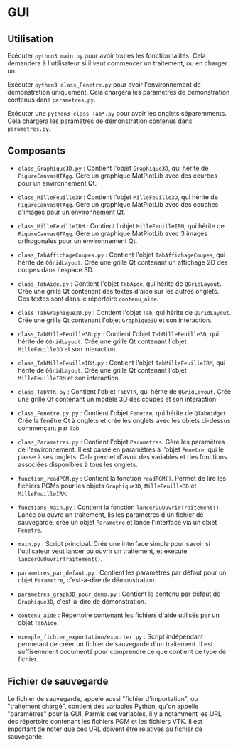 # GUI

## Utilisation
Exécuter `python3 main.py` pour avoir toutes les fonctionnalités.
Cela demandera à l'utilisateur si il veut commencer un traitement, ou en charger un.

Exécuter `python3 class_Fenetre.py` pour avoir l'environnement de démonstration uniquement.
Cela chargera les paramètres de démonstration contenus dans `parametres.py`.

Exécuter une `python3 class_Tab*.py` pour avoir les onglets séparemments.
Cela chargera les paramètres de démonstration contenus dans `parametres.py`.

## Composants
* `class_Graphique3D.py` : Contient l'objet `Graphique3D`, qui hérite de `FigureCanvasQTAgg`. Gère un graphique MatPlotLib avec des courbes pour un environnement Qt.
* `class_MilleFeuille3D` : Contient l'objet `MilleFeuille3D`, qui hérite de `FigureCanvasQTAgg`. Gère un graphique MatPlotLib avec des couches d'images pour un environnement Qt.
* `class_MilleFeuilleIRM` : Contient l'objet `MilleFeuilleIRM`, qui hérite de `FigureCanvasQTAgg`. Gère un graphique MatPlotLib avec 3 images orthogonales pour un environnement Qt.

* `class_TabAffichageCoupes.py` : Contient l'objet `TabAffichageCoupes`, qui hérite de `QGridLayout`. Crée une grille Qt contenant un affichage 2D des coupes dans l'espace 3D.
* `class_TabAide.py` : Contient l'objet `TabAide`, qui hérite de `QGridLayout`. Crée une grille Qt contenant des textes d'aide sur les autres onglets. Ces textes sont dans le répertoire `contenu_aide`.
* `class_TabGraphique3D.py` : Contient l'objet `Tab`, qui hérite de `QGridLayout`. Crée une grille Qt contenant l'objet `Graphique3D` et son interaction.
* `class_TabMilleFeuille3D.py` : Contient l'objet `TabMilleFeuille3D`, qui hérite de `QGridLayout`. Crée une grille Qt contenant l'objet `MilleFeuille3D` et son interaction.
* `class_TabMilleFeuilleIRM.py` : Contient l'objet `TabMilleFeuilleIRM`, qui hérite de `QGridLayout`. Crée une grille Qt contenant l'objet `MilleFeuilleIRM` et son interaction.
* `class_TabVTK.py` : Contient l'objet `TabVTK`, qui hérite de `QGridLayout`. Crée une grille Qt contenant un modèle 3D des coupes et son interaction.

* `class_Fenetre.py.py` : Contient l'objet `Fenetre`, qui hérite de `QTabWidget`. Crée la fenêtre Qt à onglets et crée les onglets avec les objets ci-dessus commençant par `Tab`.

* `class_Parametres.py` : Contient l'objet `Parametres`. Gère les paramètres de l'environnement. Il est passé en paramètres à l'objet `Fenetre`, qui le passe à ses onglets. Cela permet d'avoir des variables et des fonctions associées disponibles à tous les onglets.

* `function_readPGM.py` : Contient la fonction `readPGM()`. Permet de lire les fichiers PGMs pour les objets `Graphique3D`, `MilleFeuille3D` et `MilleFeuilleIRM`.
* `functions_main.py` :  Contient la fonction `lancerOuOuvrirTraitement()`. Lance ou ouvre un traitement, lis les paramètres d'un fichier de sauvegarde, crée un objet `Parametre` et lance l'interface via un objet `Fenetre`.
* `main.py` :  Script principal. Crée une interface simple pour savoir si l'utilisateur veut lancer ou ouvrir un traitement, et exécute `lancerOuOuvrirTraitement()`.

* `parametres_par_defaut.py` : Contient les paramètres par défaut pour un objet `Parametre`, c'est-à-dire de démonstration.
* `parametres_graph3D_pour_demo.py` : Contient le contenu par défaut de `Graphique3D`, c'est-à-dire de démonstration.

* `contenu_aide` : Répertoire contenant les fichiers d'aide utilisés par un objet `TabAide`.
* `exemple_fichier_exportation/exporter.py` : Script indépendant permetant de créer un fichier de sauvegarde d'un traitement. Il est suffisemment documenté pour comprendre ce que contient ce type de fichier.

## Fichier de sauvegarde
Le fichier de sauvegarde, appelé aussi "fichier d'importation", ou "traitement chargé", contient des variables Python, qu'on appelle "paramètres" pour la GUI. Parmis ces variables, il y a notamment les URL des répertoire contenant les fichiers PGM et les fichiers VTK. Il est important de noter que ces URL doivent être relatives au fichier de sauvegarde.